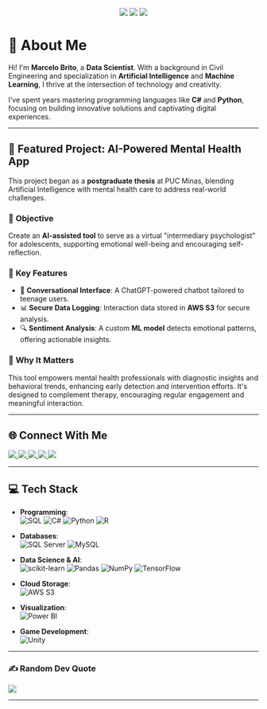 <p align="center">
  <img src="https://img.shields.io/badge/Unity-grey"> 
  <img src="https://img.shields.io/badge/Game%20Development-blue"> 
  <img src="https://img.shields.io/badge/Artificial%20Intelligence-red"> 
</p>

# 🧔 About Me
Hi! I'm **Marcelo Brito**, a **Data Scientist**. With a background in Civil Engineering and specialization in **Artificial Intelligence** and **Machine Learning**, I thrive at the intersection of technology and creativity.

I’ve spent years mastering programming languages like **C#** and **Python**, focusing on building innovative solutions and captivating digital experiences.

---

## 🌟 Featured Project: AI-Powered Mental Health App  
This project began as a **postgraduate thesis** at PUC Minas, blending Artificial Intelligence with mental health care to address real-world challenges.

### 📌 **Objective**  
Create an **AI-assisted tool** to serve as a virtual "intermediary psychologist" for adolescents, supporting emotional well-being and encouraging self-reflection.

### 🚀 **Key Features**
- 💬 **Conversational Interface**: A ChatGPT-powered chatbot tailored to teenage users.  
- 📊 **Secure Data Logging**: Interaction data stored in **AWS S3** for secure analysis.  
- 🔍 **Sentiment Analysis**: A custom **ML model** detects emotional patterns, offering actionable insights.  

### 🌈 **Why It Matters**  
This tool empowers mental health professionals with diagnostic insights and behavioral trends, enhancing early detection and intervention efforts. It's designed to complement therapy, encouraging regular engagement and meaningful interaction.

---

## 🌐 Connect With Me
<p>
  <a href="https://twitter.com/celu_games" target="_blank">
    <img src="https://img.shields.io/badge/Twitter-1DA1F2?style=for-the-badge&logo=twitter&logoColor=white">
  </a>
  
  <a href="https://www.youtube.com/channel/UCvjn1p6Pny3f2StiLvwR2Cw" target="_blank">
    <img src="https://img.shields.io/badge/YouTube-FF0000?style=for-the-badge&logo=youtube&logoColor=white">
  </a>
  <a href="https://instagram.com/m_brito93" target="_blank">
    <img src="https://img.shields.io/badge/Instagram-E4405F?style=for-the-badge&logo=instagram&logoColor=white">
  </a>
  <a href="mailto:marcelobrito.py@gmail.com">
    <img src="https://img.shields.io/badge/Gmail-D14836?style=for-the-badge&logo=gmail&logoColor=white">
  </a>
  <a href="https://www.linkedin.com/in/marcelo-b-morais-9a0523280/" target="_blank">
    <img src="https://img.shields.io/badge/LinkedIn-0077B5?style=for-the-badge&logo=linkedin&logoColor=white">
  </a>
</p>

---
## 💻 Tech Stack

- **Programming**:  
  ![SQL](https://img.shields.io/badge/SQL-%2300f.svg?style=for-the-badge&logo=SQL&logoColor=white) 
  ![C#](https://img.shields.io/badge/C%23-%23239120.svg?style=for-the-badge&logo=c-sharp&logoColor=white) 
  ![Python](https://img.shields.io/badge/python-3670A0?style=for-the-badge&logo=python&logoColor=ffdd54) 
  ![R](https://img.shields.io/badge/r-%23276DC3.svg?style=for-the-badge&logo=r&logoColor=white)

- **Databases**:  
  ![SQL Server](https://img.shields.io/badge/SQL%20Server-%23CC2927.svg?style=for-the-badge&logo=Microsoft%20SQL%20Server&logoColor=white)
  ![MySQL](https://img.shields.io/badge/MySQL-%234479A1.svg?style=for-the-badge&logo=mysql&logoColor=white)

- **Data Science & AI**:  
  ![scikit-learn](https://img.shields.io/badge/scikit--learn-%23F7931E.svg?style=for-the-badge&logo=scikit-learn&logoColor=white) 
  ![Pandas](https://img.shields.io/badge/Pandas-%23150458.svg?style=for-the-badge&logo=pandas&logoColor=white)
  ![NumPy](https://img.shields.io/badge/NumPy-%23013243.svg?style=for-the-badge&logo=numpy&logoColor=white)
    ![TensorFlow](https://img.shields.io/badge/TensorFlow-%23FF6F00.svg?style=for-the-badge&logo=TensorFlow&logoColor=white) 


- **Cloud Storage**:  
  ![AWS S3](https://img.shields.io/badge/AWS%20S3-%23FF9900.svg?style=for-the-badge&logo=amazon-aws&logoColor=white)

- **Visualization**:  
  ![Power BI](https://img.shields.io/badge/Power%20BI-%23FF9F00.svg?style=for-the-badge&logo=PowerBI&logoColor=white)

- **Game Development**:  
  ![Unity](https://img.shields.io/badge/Unity-%2320232a.svg?style=for-the-badge&logo=unity&logoColor=white)

---



### ✍️ Random Dev Quote
![](https://quotes-github-readme.vercel.app/api?type=horizontal&theme=dark)

---
